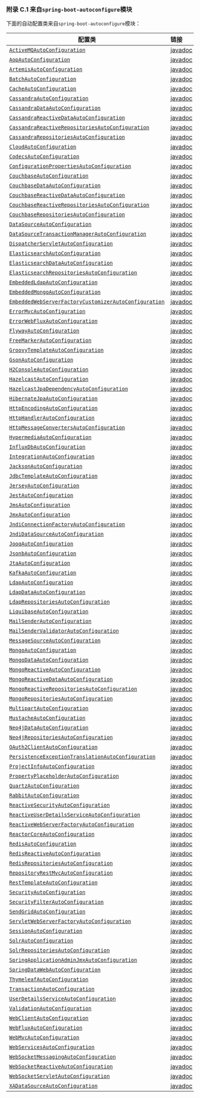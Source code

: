 ### 附录 C.1 来自`spring-boot-autoconfigure`模块

下面的自动配置类来自`spring-boot-autoconfigure`模块：

|配置类|链接|
|------|:------|
|[`ActiveMQAutoConfiguration`](https://github.com/spring-projects/spring-boot/tree/v2.0.0.RELEASE/spring-boot-project/spring-boot-autoconfigure/src/main/java/org/springframework/boot/autoconfigure/jms/activemq/ActiveMQAutoConfiguration.java)|[javadoc](https://docs.spring.io/spring-boot/docs/2.0.0.RELEASE/api/org/springframework/boot/autoconfigure/jms/activemq/ActiveMQAutoConfiguration.html)|
|[`AopAutoConfiguration`](https://github.com/spring-projects/spring-boot/tree/v2.0.0.RELEASE/spring-boot-project/spring-boot-autoconfigure/src/main/java/org/springframework/boot/autoconfigure/aop/AopAutoConfiguration.java)|[javadoc](https://docs.spring.io/spring-boot/docs/2.0.0.RELEASE/api/org/springframework/boot/autoconfigure/aop/AopAutoConfiguration.html)|
|[`ArtemisAutoConfiguration`](https://github.com/spring-projects/spring-boot/tree/v2.0.0.RELEASE/spring-boot-project/spring-boot-autoconfigure/src/main/java/org/springframework/boot/autoconfigure/jms/artemis/ArtemisAutoConfiguration.java)|[javadoc](https://docs.spring.io/spring-boot/docs/2.0.0.RELEASE/api/org/springframework/boot/autoconfigure/jms/artemis/ArtemisAutoConfiguration.html)|
|[`BatchAutoConfiguration`](https://github.com/spring-projects/spring-boot/tree/v2.0.0.RELEASE/spring-boot-project/spring-boot-autoconfigure/src/main/java/org/springframework/boot/autoconfigure/batch/BatchAutoConfiguration.java)|[javadoc](https://docs.spring.io/spring-boot/docs/2.0.0.RELEASE/api/org/springframework/boot/autoconfigure/batch/BatchAutoConfiguration.html)|
|[`CacheAutoConfiguration`](https://github.com/spring-projects/spring-boot/tree/v2.0.0.RELEASE/spring-boot-project/spring-boot-autoconfigure/src/main/java/org/springframework/boot/autoconfigure/cache/CacheAutoConfiguration.java)|[javadoc](https://docs.spring.io/spring-boot/docs/2.0.0.RELEASE/api/org/springframework/boot/autoconfigure/cache/CacheAutoConfiguration.html)|
|[`CassandraAutoConfiguration`](https://github.com/spring-projects/spring-boot/tree/v2.0.0.RELEASE/spring-boot-project/spring-boot-autoconfigure/src/main/java/org/springframework/boot/autoconfigure/cassandra/CassandraAutoConfiguration.java)|[javadoc](https://docs.spring.io/spring-boot/docs/2.0.0.RELEASE/api/org/springframework/boot/autoconfigure/cassandra/CassandraAutoConfiguration.html)|
|[`CassandraDataAutoConfiguration`](https://github.com/spring-projects/spring-boot/tree/v2.0.0.RELEASE/spring-boot-project/spring-boot-autoconfigure/src/main/java/org/springframework/boot/autoconfigure/data/cassandra/CassandraDataAutoConfiguration.java)|[javadoc](https://docs.spring.io/spring-boot/docs/2.0.0.RELEASE/api/org/springframework/boot/autoconfigure/data/cassandra/CassandraDataAutoConfiguration.html)|
|[`CassandraReactiveDataAutoConfiguration`](https://github.com/spring-projects/spring-boot/tree/v2.0.0.RELEASE/spring-boot-project/spring-boot-autoconfigure/src/main/java/org/springframework/boot/autoconfigure/data/cassandra/CassandraReactiveDataAutoConfiguration.java)|[javadoc](https://docs.spring.io/spring-boot/docs/2.0.0.RELEASE/api/org/springframework/boot/autoconfigure/data/cassandra/CassandraReactiveDataAutoConfiguration.html)|
|[`CassandraReactiveRepositoriesAutoConfiguration`](https://github.com/spring-projects/spring-boot/tree/v2.0.0.RELEASE/spring-boot-project/spring-boot-autoconfigure/src/main/java/org/springframework/boot/autoconfigure/data/cassandra/CassandraReactiveRepositoriesAutoConfiguration.java)|[javadoc](https://docs.spring.io/spring-boot/docs/2.0.0.RELEASE/api/org/springframework/boot/autoconfigure/data/cassandra/CassandraReactiveRepositoriesAutoConfiguration.html)|
|[`CassandraRepositoriesAutoConfiguration`](https://github.com/spring-projects/spring-boot/tree/v2.0.0.RELEASE/spring-boot-project/spring-boot-autoconfigure/src/main/java/org/springframework/boot/autoconfigure/data/cassandra/CassandraRepositoriesAutoConfiguration.java)|[javadoc](https://docs.spring.io/spring-boot/docs/2.0.0.RELEASE/api/org/springframework/boot/autoconfigure/data/cassandra/CassandraRepositoriesAutoConfiguration.html)|
|[`CloudAutoConfiguration`](https://github.com/spring-projects/spring-boot/tree/v2.0.0.RELEASE/spring-boot-project/spring-boot-autoconfigure/src/main/java/org/springframework/boot/autoconfigure/cloud/CloudAutoConfiguration.java)|[javadoc](https://docs.spring.io/spring-boot/docs/2.0.0.RELEASE/api/org/springframework/boot/autoconfigure/cloud/CloudAutoConfiguration.html)|
|[`CodecsAutoConfiguration`](https://github.com/spring-projects/spring-boot/tree/v2.0.0.RELEASE/spring-boot-project/spring-boot-autoconfigure/src/main/java/org/springframework/boot/autoconfigure/http/codec/CodecsAutoConfiguration.java)|[javadoc](https://docs.spring.io/spring-boot/docs/2.0.0.RELEASE/api/org/springframework/boot/autoconfigure/http/codec/CodecsAutoConfiguration.html)|
|[`ConfigurationPropertiesAutoConfiguration`](https://github.com/spring-projects/spring-boot/tree/v2.0.0.RELEASE/spring-boot-project/spring-boot-autoconfigure/src/main/java/org/springframework/boot/autoconfigure/context/ConfigurationPropertiesAutoConfiguration.java)|[javadoc](https://docs.spring.io/spring-boot/docs/2.0.0.RELEASE/api/org/springframework/boot/autoconfigure/context/ConfigurationPropertiesAutoConfiguration.html)|
|[`CouchbaseAutoConfiguration`](https://github.com/spring-projects/spring-boot/tree/v2.0.0.RELEASE/spring-boot-project/spring-boot-autoconfigure/src/main/java/org/springframework/boot/autoconfigure/couchbase/CouchbaseAutoConfiguration.java)|[javadoc](https://docs.spring.io/spring-boot/docs/2.0.0.RELEASE/api/org/springframework/boot/autoconfigure/couchbase/CouchbaseAutoConfiguration.html)|
|[`CouchbaseDataAutoConfiguration`](https://github.com/spring-projects/spring-boot/tree/v2.0.0.RELEASE/spring-boot-project/spring-boot-autoconfigure/src/main/java/org/springframework/boot/autoconfigure/data/couchbase/CouchbaseDataAutoConfiguration.java)|[javadoc](https://docs.spring.io/spring-boot/docs/2.0.0.RELEASE/api/org/springframework/boot/autoconfigure/data/couchbase/CouchbaseDataAutoConfiguration.html)|
|[`CouchbaseReactiveDataAutoConfiguration`](https://github.com/spring-projects/spring-boot/tree/v2.0.0.RELEASE/spring-boot-project/spring-boot-autoconfigure/src/main/java/org/springframework/boot/autoconfigure/data/couchbase/CouchbaseReactiveDataAutoConfiguration.java)|[javadoc](https://docs.spring.io/spring-boot/docs/2.0.0.RELEASE/api/org/springframework/boot/autoconfigure/data/couchbase/CouchbaseReactiveDataAutoConfiguration.html)|
|[`CouchbaseReactiveRepositoriesAutoConfiguration`](https://github.com/spring-projects/spring-boot/tree/v2.0.0.RELEASE/spring-boot-project/spring-boot-autoconfigure/src/main/java/org/springframework/boot/autoconfigure/data/couchbase/CouchbaseReactiveRepositoriesAutoConfiguration.java)|[javadoc](https://docs.spring.io/spring-boot/docs/2.0.0.RELEASE/api/org/springframework/boot/autoconfigure/data/couchbase/CouchbaseReactiveRepositoriesAutoConfiguration.html)|
|[`CouchbaseRepositoriesAutoConfiguration`](https://github.com/spring-projects/spring-boot/tree/v2.0.0.RELEASE/spring-boot-project/spring-boot-autoconfigure/src/main/java/org/springframework/boot/autoconfigure/data/couchbase/CouchbaseRepositoriesAutoConfiguration.java)|[javadoc](https://docs.spring.io/spring-boot/docs/2.0.0.RELEASE/api/org/springframework/boot/autoconfigure/data/couchbase/CouchbaseRepositoriesAutoConfiguration.html)|
|[`DataSourceAutoConfiguration`](https://github.com/spring-projects/spring-boot/tree/v2.0.0.RELEASE/spring-boot-project/spring-boot-autoconfigure/src/main/java/org/springframework/boot/autoconfigure/jdbc/DataSourceAutoConfiguration.java)|[javadoc](https://docs.spring.io/spring-boot/docs/2.0.0.RELEASE/api/org/springframework/boot/autoconfigure/jdbc/DataSourceAutoConfiguration.html)|
|[`DataSourceTransactionManagerAutoConfiguration`](https://github.com/spring-projects/spring-boot/tree/v2.0.0.RELEASE/spring-boot-project/spring-boot-autoconfigure/src/main/java/org/springframework/boot/autoconfigure/jdbc/DataSourceTransactionManagerAutoConfiguration.java)|[javadoc](https://docs.spring.io/spring-boot/docs/2.0.0.RELEASE/api/org/springframework/boot/autoconfigure/jdbc/DataSourceTransactionManagerAutoConfiguration.html)|
|[`DispatcherServletAutoConfiguration`](https://github.com/spring-projects/spring-boot/tree/v2.0.0.RELEASE/spring-boot-project/spring-boot-autoconfigure/src/main/java/org/springframework/boot/autoconfigure/web/servlet/DispatcherServletAutoConfiguration.java)|[javadoc](https://docs.spring.io/spring-boot/docs/2.0.0.RELEASE/api/org/springframework/boot/autoconfigure/web/servlet/DispatcherServletAutoConfiguration.html)|
|[`ElasticsearchAutoConfiguration`](https://github.com/spring-projects/spring-boot/tree/v2.0.0.RELEASE/spring-boot-project/spring-boot-autoconfigure/src/main/java/org/springframework/boot/autoconfigure/data/elasticsearch/ElasticsearchAutoConfiguration.java)|[javadoc](https://docs.spring.io/spring-boot/docs/2.0.0.RELEASE/api/org/springframework/boot/autoconfigure/data/elasticsearch/ElasticsearchAutoConfiguration.html)|
|[`ElasticsearchDataAutoConfiguration`](https://github.com/spring-projects/spring-boot/tree/v2.0.0.RELEASE/spring-boot-project/spring-boot-autoconfigure/src/main/java/org/springframework/boot/autoconfigure/data/elasticsearch/ElasticsearchDataAutoConfiguration.java)|[javadoc](https://docs.spring.io/spring-boot/docs/2.0.0.RELEASE/api/org/springframework/boot/autoconfigure/data/elasticsearch/ElasticsearchDataAutoConfiguration.html)|
|[`ElasticsearchRepositoriesAutoConfiguration`](https://github.com/spring-projects/spring-boot/tree/v2.0.0.RELEASE/spring-boot-project/spring-boot-autoconfigure/src/main/java/org/springframework/boot/autoconfigure/data/elasticsearch/ElasticsearchRepositoriesAutoConfiguration.java)|[javadoc](https://docs.spring.io/spring-boot/docs/2.0.0.RELEASE/api/org/springframework/boot/autoconfigure/data/elasticsearch/ElasticsearchRepositoriesAutoConfiguration.html)|
|[`EmbeddedLdapAutoConfiguration`](https://github.com/spring-projects/spring-boot/tree/v2.0.0.RELEASE/spring-boot-project/spring-boot-autoconfigure/src/main/java/org/springframework/boot/autoconfigure/ldap/embedded/EmbeddedLdapAutoConfiguration.java)|[javadoc](https://docs.spring.io/spring-boot/docs/2.0.0.RELEASE/api/org/springframework/boot/autoconfigure/ldap/embedded/EmbeddedLdapAutoConfiguration.html)|
|[`EmbeddedMongoAutoConfiguration`](https://github.com/spring-projects/spring-boot/tree/v2.0.0.RELEASE/spring-boot-project/spring-boot-autoconfigure/src/main/java/org/springframework/boot/autoconfigure/mongo/embedded/EmbeddedMongoAutoConfiguration.java)|[javadoc](https://docs.spring.io/spring-boot/docs/2.0.0.RELEASE/api/org/springframework/boot/autoconfigure/mongo/embedded/EmbeddedMongoAutoConfiguration.html)|
|[`EmbeddedWebServerFactoryCustomizerAutoConfiguration`](https://github.com/spring-projects/spring-boot/tree/v2.0.0.RELEASE/spring-boot-project/spring-boot-autoconfigure/src/main/java/org/springframework/boot/autoconfigure/web/embedded/EmbeddedWebServerFactoryCustomizerAutoConfiguration.java)|[javadoc](https://docs.spring.io/spring-boot/docs/2.0.0.RELEASE/api/org/springframework/boot/autoconfigure/web/embedded/EmbeddedWebServerFactoryCustomizerAutoConfiguration.html)|
|[`ErrorMvcAutoConfiguration`](https://github.com/spring-projects/spring-boot/tree/v2.0.0.RELEASE/spring-boot-project/spring-boot-autoconfigure/src/main/java/org/springframework/boot/autoconfigure/web/servlet/error/ErrorMvcAutoConfiguration.java)|[javadoc](https://docs.spring.io/spring-boot/docs/2.0.0.RELEASE/api/org/springframework/boot/autoconfigure/web/servlet/error/ErrorMvcAutoConfiguration.html)|
|[`ErrorWebFluxAutoConfiguration`](https://github.com/spring-projects/spring-boot/tree/v2.0.0.RELEASE/spring-boot-project/spring-boot-autoconfigure/src/main/java/org/springframework/boot/autoconfigure/web/reactive/error/ErrorWebFluxAutoConfiguration.java)|[javadoc](https://docs.spring.io/spring-boot/docs/2.0.0.RELEASE/api/org/springframework/boot/autoconfigure/web/reactive/error/ErrorWebFluxAutoConfiguration.html)|
|[`FlywayAutoConfiguration`](https://github.com/spring-projects/spring-boot/tree/v2.0.0.RELEASE/spring-boot-project/spring-boot-autoconfigure/src/main/java/org/springframework/boot/autoconfigure/flyway/FlywayAutoConfiguration.java)|[javadoc](https://docs.spring.io/spring-boot/docs/2.0.0.RELEASE/api/org/springframework/boot/autoconfigure/flyway/FlywayAutoConfiguration.html)|
|[`FreeMarkerAutoConfiguration`](https://github.com/spring-projects/spring-boot/tree/v2.0.0.RELEASE/spring-boot-project/spring-boot-autoconfigure/src/main/java/org/springframework/boot/autoconfigure/freemarker/FreeMarkerAutoConfiguration.java)|[javadoc](https://docs.spring.io/spring-boot/docs/2.0.0.RELEASE/api/org/springframework/boot/autoconfigure/freemarker/FreeMarkerAutoConfiguration.html)|
|[`GroovyTemplateAutoConfiguration`](https://github.com/spring-projects/spring-boot/tree/v2.0.0.RELEASE/spring-boot-project/spring-boot-autoconfigure/src/main/java/org/springframework/boot/autoconfigure/groovy/template/GroovyTemplateAutoConfiguration.java)|[javadoc](https://docs.spring.io/spring-boot/docs/2.0.0.RELEASE/api/org/springframework/boot/autoconfigure/groovy/template/GroovyTemplateAutoConfiguration.html)|
|[`GsonAutoConfiguration`](https://github.com/spring-projects/spring-boot/tree/v2.0.0.RELEASE/spring-boot-project/spring-boot-autoconfigure/src/main/java/org/springframework/boot/autoconfigure/gson/GsonAutoConfiguration.java)|[javadoc](https://docs.spring.io/spring-boot/docs/2.0.0.RELEASE/api/org/springframework/boot/autoconfigure/gson/GsonAutoConfiguration.html)|
|[`H2ConsoleAutoConfiguration`](https://github.com/spring-projects/spring-boot/tree/v2.0.0.RELEASE/spring-boot-project/spring-boot-autoconfigure/src/main/java/org/springframework/boot/autoconfigure/h2/H2ConsoleAutoConfiguration.java)|[javadoc](https://docs.spring.io/spring-boot/docs/2.0.0.RELEASE/api/org/springframework/boot/autoconfigure/h2/H2ConsoleAutoConfiguration.html)|
|[`HazelcastAutoConfiguration`](https://github.com/spring-projects/spring-boot/tree/v2.0.0.RELEASE/spring-boot-project/spring-boot-autoconfigure/src/main/java/org/springframework/boot/autoconfigure/hazelcast/HazelcastAutoConfiguration.java)|[javadoc](https://docs.spring.io/spring-boot/docs/2.0.0.RELEASE/api/org/springframework/boot/autoconfigure/hazelcast/HazelcastAutoConfiguration.html)|
|[`HazelcastJpaDependencyAutoConfiguration`](https://github.com/spring-projects/spring-boot/tree/v2.0.0.RELEASE/spring-boot-project/spring-boot-autoconfigure/src/main/java/org/springframework/boot/autoconfigure/hazelcast/HazelcastJpaDependencyAutoConfiguration.java)|[javadoc](https://docs.spring.io/spring-boot/docs/2.0.0.RELEASE/api/org/springframework/boot/autoconfigure/hazelcast/HazelcastJpaDependencyAutoConfiguration.html)|
|[`HibernateJpaAutoConfiguration`](https://github.com/spring-projects/spring-boot/tree/v2.0.0.RELEASE/spring-boot-project/spring-boot-autoconfigure/src/main/java/org/springframework/boot/autoconfigure/orm/jpa/HibernateJpaAutoConfiguration.java)|[javadoc](https://docs.spring.io/spring-boot/docs/2.0.0.RELEASE/api/org/springframework/boot/autoconfigure/orm/jpa/HibernateJpaAutoConfiguration.html)|
|[`HttpEncodingAutoConfiguration`](https://github.com/spring-projects/spring-boot/tree/v2.0.0.RELEASE/spring-boot-project/spring-boot-autoconfigure/src/main/java/org/springframework/boot/autoconfigure/web/servlet/HttpEncodingAutoConfiguration.java)|[javadoc](https://docs.spring.io/spring-boot/docs/2.0.0.RELEASE/api/org/springframework/boot/autoconfigure/web/servlet/HttpEncodingAutoConfiguration.html)|
|[`HttpHandlerAutoConfiguration`](https://github.com/spring-projects/spring-boot/tree/v2.0.0.RELEASE/spring-boot-project/spring-boot-autoconfigure/src/main/java/org/springframework/boot/autoconfigure/web/reactive/HttpHandlerAutoConfiguration.java)|[javadoc](https://docs.spring.io/spring-boot/docs/2.0.0.RELEASE/api/org/springframework/boot/autoconfigure/web/reactive/HttpHandlerAutoConfiguration.html)|
|[`HttpMessageConvertersAutoConfiguration`](https://github.com/spring-projects/spring-boot/tree/v2.0.0.RELEASE/spring-boot-project/spring-boot-autoconfigure/src/main/java/org/springframework/boot/autoconfigure/http/HttpMessageConvertersAutoConfiguration.java)|[javadoc](https://docs.spring.io/spring-boot/docs/2.0.0.RELEASE/api/org/springframework/boot/autoconfigure/http/HttpMessageConvertersAutoConfiguration.html)|
|[`HypermediaAutoConfiguration`](https://github.com/spring-projects/spring-boot/tree/v2.0.0.RELEASE/spring-boot-project/spring-boot-autoconfigure/src/main/java/org/springframework/boot/autoconfigure/hateoas/HypermediaAutoConfiguration.java)|[javadoc](https://docs.spring.io/spring-boot/docs/2.0.0.RELEASE/api/org/springframework/boot/autoconfigure/hateoas/HypermediaAutoConfiguration.html)|
|[`InfluxDbAutoConfiguration`](https://github.com/spring-projects/spring-boot/tree/v2.0.0.RELEASE/spring-boot-project/spring-boot-autoconfigure/src/main/java/org/springframework/boot/autoconfigure/influx/InfluxDbAutoConfiguration.java)|[javadoc](https://docs.spring.io/spring-boot/docs/2.0.0.RELEASE/api/org/springframework/boot/autoconfigure/influx/InfluxDbAutoConfiguration.html)|
|[`IntegrationAutoConfiguration`](https://github.com/spring-projects/spring-boot/tree/v2.0.0.RELEASE/spring-boot-project/spring-boot-autoconfigure/src/main/java/org/springframework/boot/autoconfigure/integration/IntegrationAutoConfiguration.java)|[javadoc](https://docs.spring.io/spring-boot/docs/2.0.0.RELEASE/api/org/springframework/boot/autoconfigure/integration/IntegrationAutoConfiguration.html)|
|[`JacksonAutoConfiguration`](https://github.com/spring-projects/spring-boot/tree/v2.0.0.RELEASE/spring-boot-project/spring-boot-autoconfigure/src/main/java/org/springframework/boot/autoconfigure/jackson/JacksonAutoConfiguration.java)|[javadoc](https://docs.spring.io/spring-boot/docs/2.0.0.RELEASE/api/org/springframework/boot/autoconfigure/jackson/JacksonAutoConfiguration.html)|
|[`JdbcTemplateAutoConfiguration`](https://github.com/spring-projects/spring-boot/tree/v2.0.0.RELEASE/spring-boot-project/spring-boot-autoconfigure/src/main/java/org/springframework/boot/autoconfigure/jdbc/JdbcTemplateAutoConfiguration.java)|[javadoc](https://docs.spring.io/spring-boot/docs/2.0.0.RELEASE/api/org/springframework/boot/autoconfigure/jdbc/JdbcTemplateAutoConfiguration.html)|
|[`JerseyAutoConfiguration`](https://github.com/spring-projects/spring-boot/tree/v2.0.0.RELEASE/spring-boot-project/spring-boot-autoconfigure/src/main/java/org/springframework/boot/autoconfigure/jersey/JerseyAutoConfiguration.java)|[javadoc](https://docs.spring.io/spring-boot/docs/2.0.0.RELEASE/api/org/springframework/boot/autoconfigure/jersey/JerseyAutoConfiguration.html)|
|[`JestAutoConfiguration`](https://github.com/spring-projects/spring-boot/tree/v2.0.0.RELEASE/spring-boot-project/spring-boot-autoconfigure/src/main/java/org/springframework/boot/autoconfigure/elasticsearch/jest/JestAutoConfiguration.java)|[javadoc](https://docs.spring.io/spring-boot/docs/2.0.0.RELEASE/api/org/springframework/boot/autoconfigure/elasticsearch/jest/JestAutoConfiguration.html)|
|[`JmsAutoConfiguration`](https://github.com/spring-projects/spring-boot/tree/v2.0.0.RELEASE/spring-boot-project/spring-boot-autoconfigure/src/main/java/org/springframework/boot/autoconfigure/jms/JmsAutoConfiguration.java)|[javadoc](https://docs.spring.io/spring-boot/docs/2.0.0.RELEASE/api/org/springframework/boot/autoconfigure/jms/JmsAutoConfiguration.html)|
|[`JmxAutoConfiguration`](https://github.com/spring-projects/spring-boot/tree/v2.0.0.RELEASE/spring-boot-project/spring-boot-autoconfigure/src/main/java/org/springframework/boot/autoconfigure/jmx/JmxAutoConfiguration.java)|[javadoc](https://docs.spring.io/spring-boot/docs/2.0.0.RELEASE/api/org/springframework/boot/autoconfigure/jmx/JmxAutoConfiguration.html)|
|[`JndiConnectionFactoryAutoConfiguration`](https://github.com/spring-projects/spring-boot/tree/v2.0.0.RELEASE/spring-boot-project/spring-boot-autoconfigure/src/main/java/org/springframework/boot/autoconfigure/jms/JndiConnectionFactoryAutoConfiguration.java)|[javadoc](https://docs.spring.io/spring-boot/docs/2.0.0.RELEASE/api/org/springframework/boot/autoconfigure/jms/JndiConnectionFactoryAutoConfiguration.html)|
|[`JndiDataSourceAutoConfiguration`](https://github.com/spring-projects/spring-boot/tree/v2.0.0.RELEASE/spring-boot-project/spring-boot-autoconfigure/src/main/java/org/springframework/boot/autoconfigure/jdbc/JndiDataSourceAutoConfiguration.java)|[javadoc](https://docs.spring.io/spring-boot/docs/2.0.0.RELEASE/api/org/springframework/boot/autoconfigure/jdbc/JndiDataSourceAutoConfiguration.html)|
|[`JooqAutoConfiguration`](https://github.com/spring-projects/spring-boot/tree/v2.0.0.RELEASE/spring-boot-project/spring-boot-autoconfigure/src/main/java/org/springframework/boot/autoconfigure/jooq/JooqAutoConfiguration.java)|[javadoc](https://docs.spring.io/spring-boot/docs/2.0.0.RELEASE/api/org/springframework/boot/autoconfigure/jooq/JooqAutoConfiguration.html)|[`JpaRepositoriesAutoConfiguration`](https://github.com/spring-projects/spring-boot/tree/v2.0.0.RELEASE/spring-boot-project/spring-boot-autoconfigure/src/main/java/org/springframework/boot/autoconfigure/data/jpa/JpaRepositoriesAutoConfiguration.java)|[javadoc](https://docs.spring.io/spring-boot/docs/2.0.0.RELEASE/api/org/springframework/boot/autoconfigure/data/jpa/JpaRepositoriesAutoConfiguration.html)|
|[`JsonbAutoConfiguration`](https://github.com/spring-projects/spring-boot/tree/v2.0.0.RELEASE/spring-boot-project/spring-boot-autoconfigure/src/main/java/org/springframework/boot/autoconfigure/jsonb/JsonbAutoConfiguration.java)|[javadoc](https://docs.spring.io/spring-boot/docs/2.0.0.RELEASE/api/org/springframework/boot/autoconfigure/jsonb/JsonbAutoConfiguration.html)|
|[`JtaAutoConfiguration`](https://github.com/spring-projects/spring-boot/tree/v2.0.0.RELEASE/spring-boot-project/spring-boot-autoconfigure/src/main/java/org/springframework/boot/autoconfigure/transaction/jta/JtaAutoConfiguration.java)|[javadoc](https://docs.spring.io/spring-boot/docs/2.0.0.RELEASE/api/org/springframework/boot/autoconfigure/transaction/jta/JtaAutoConfiguration.html)|
|[`KafkaAutoConfiguration`](https://github.com/spring-projects/spring-boot/tree/v2.0.0.RELEASE/spring-boot-project/spring-boot-autoconfigure/src/main/java/org/springframework/boot/autoconfigure/kafka/KafkaAutoConfiguration.java)|[javadoc](https://docs.spring.io/spring-boot/docs/2.0.0.RELEASE/api/org/springframework/boot/autoconfigure/kafka/KafkaAutoConfiguration.html)|
|[`LdapAutoConfiguration`](https://github.com/spring-projects/spring-boot/tree/v2.0.0.RELEASE/spring-boot-project/spring-boot-autoconfigure/src/main/java/org/springframework/boot/autoconfigure/ldap/LdapAutoConfiguration.java)|[javadoc](https://docs.spring.io/spring-boot/docs/2.0.0.RELEASE/api/org/springframework/boot/autoconfigure/ldap/LdapAutoConfiguration.html)|
|[`LdapDataAutoConfiguration`](https://github.com/spring-projects/spring-boot/tree/v2.0.0.RELEASE/spring-boot-project/spring-boot-autoconfigure/src/main/java/org/springframework/boot/autoconfigure/data/ldap/LdapDataAutoConfiguration.java)|[javadoc](https://docs.spring.io/spring-boot/docs/2.0.0.RELEASE/api/org/springframework/boot/autoconfigure/data/ldap/LdapDataAutoConfiguration.html)|
|[`LdapRepositoriesAutoConfiguration`](https://github.com/spring-projects/spring-boot/tree/v2.0.0.RELEASE/spring-boot-project/spring-boot-autoconfigure/src/main/java/org/springframework/boot/autoconfigure/data/ldap/LdapRepositoriesAutoConfiguration.java)|[javadoc](https://docs.spring.io/spring-boot/docs/2.0.0.RELEASE/api/org/springframework/boot/autoconfigure/data/ldap/LdapRepositoriesAutoConfiguration.html)|
|[`LiquibaseAutoConfiguration`](https://github.com/spring-projects/spring-boot/tree/v2.0.0.RELEASE/spring-boot-project/spring-boot-autoconfigure/src/main/java/org/springframework/boot/autoconfigure/liquibase/LiquibaseAutoConfiguration.java)|[javadoc](https://docs.spring.io/spring-boot/docs/2.0.0.RELEASE/api/org/springframework/boot/autoconfigure/liquibase/LiquibaseAutoConfiguration.html)|
|[`MailSenderAutoConfiguration`](https://github.com/spring-projects/spring-boot/tree/v2.0.0.RELEASE/spring-boot-project/spring-boot-autoconfigure/src/main/java/org/springframework/boot/autoconfigure/mail/MailSenderAutoConfiguration.java)|[javadoc](https://docs.spring.io/spring-boot/docs/2.0.0.RELEASE/api/org/springframework/boot/autoconfigure/mail/MailSenderAutoConfiguration.html)|
|[`MailSenderValidatorAutoConfiguration`](https://github.com/spring-projects/spring-boot/tree/v2.0.0.RELEASE/spring-boot-project/spring-boot-autoconfigure/src/main/java/org/springframework/boot/autoconfigure/mail/MailSenderValidatorAutoConfiguration.java)|[javadoc](https://docs.spring.io/spring-boot/docs/2.0.0.RELEASE/api/org/springframework/boot/autoconfigure/mail/MailSenderValidatorAutoConfiguration.html)|
|[`MessageSourceAutoConfiguration`](https://github.com/spring-projects/spring-boot/tree/v2.0.0.RELEASE/spring-boot-project/spring-boot-autoconfigure/src/main/java/org/springframework/boot/autoconfigure/context/MessageSourceAutoConfiguration.java)|[javadoc](https://docs.spring.io/spring-boot/docs/2.0.0.RELEASE/api/org/springframework/boot/autoconfigure/context/MessageSourceAutoConfiguration.html)|
|[`MongoAutoConfiguration`](https://github.com/spring-projects/spring-boot/tree/v2.0.0.RELEASE/spring-boot-project/spring-boot-autoconfigure/src/main/java/org/springframework/boot/autoconfigure/mongo/MongoAutoConfiguration.java)|[javadoc](https://docs.spring.io/spring-boot/docs/2.0.0.RELEASE/api/org/springframework/boot/autoconfigure/mongo/MongoAutoConfiguration.html)|
|[`MongoDataAutoConfiguration`](https://github.com/spring-projects/spring-boot/tree/v2.0.0.RELEASE/spring-boot-project/spring-boot-autoconfigure/src/main/java/org/springframework/boot/autoconfigure/data/mongo/MongoDataAutoConfiguration.java)|[javadoc](https://docs.spring.io/spring-boot/docs/2.0.0.RELEASE/api/org/springframework/boot/autoconfigure/data/mongo/MongoDataAutoConfiguration.html)|
|[`MongoReactiveAutoConfiguration`](https://github.com/spring-projects/spring-boot/tree/v2.0.0.RELEASE/spring-boot-project/spring-boot-autoconfigure/src/main/java/org/springframework/boot/autoconfigure/mongo/MongoReactiveAutoConfiguration.java)|[javadoc](https://docs.spring.io/spring-boot/docs/2.0.0.RELEASE/api/org/springframework/boot/autoconfigure/mongo/MongoReactiveAutoConfiguration.html)|
|[`MongoReactiveDataAutoConfiguration`](https://github.com/spring-projects/spring-boot/tree/v2.0.0.RELEASE/spring-boot-project/spring-boot-autoconfigure/src/main/java/org/springframework/boot/autoconfigure/data/mongo/MongoReactiveDataAutoConfiguration.java)|[javadoc](https://docs.spring.io/spring-boot/docs/2.0.0.RELEASE/api/org/springframework/boot/autoconfigure/data/mongo/MongoReactiveDataAutoConfiguration.html)|
|[`MongoReactiveRepositoriesAutoConfiguration`](https://github.com/spring-projects/spring-boot/tree/v2.0.0.RELEASE/spring-boot-project/spring-boot-autoconfigure/src/main/java/org/springframework/boot/autoconfigure/data/mongo/MongoReactiveRepositoriesAutoConfiguration.java)|[javadoc](https://docs.spring.io/spring-boot/docs/2.0.0.RELEASE/api/org/springframework/boot/autoconfigure/data/mongo/MongoReactiveRepositoriesAutoConfiguration.html)|
|[`MongoRepositoriesAutoConfiguration`](https://github.com/spring-projects/spring-boot/tree/v2.0.0.RELEASE/spring-boot-project/spring-boot-autoconfigure/src/main/java/org/springframework/boot/autoconfigure/data/mongo/MongoRepositoriesAutoConfiguration.java)|[javadoc](https://docs.spring.io/spring-boot/docs/2.0.0.RELEASE/api/org/springframework/boot/autoconfigure/data/mongo/MongoRepositoriesAutoConfiguration.html)|
|[`MultipartAutoConfiguration`](https://github.com/spring-projects/spring-boot/tree/v2.0.0.RELEASE/spring-boot-project/spring-boot-autoconfigure/src/main/java/org/springframework/boot/autoconfigure/web/servlet/MultipartAutoConfiguration.java)|[javadoc](https://docs.spring.io/spring-boot/docs/2.0.0.RELEASE/api/org/springframework/boot/autoconfigure/web/servlet/MultipartAutoConfiguration.html)|
|[`MustacheAutoConfiguration`](https://github.com/spring-projects/spring-boot/tree/v2.0.0.RELEASE/spring-boot-project/spring-boot-autoconfigure/src/main/java/org/springframework/boot/autoconfigure/mustache/MustacheAutoConfiguration.java)|[javadoc](https://docs.spring.io/spring-boot/docs/2.0.0.RELEASE/api/org/springframework/boot/autoconfigure/mustache/MustacheAutoConfiguration.html)|
|[`Neo4jDataAutoConfiguration`](https://github.com/spring-projects/spring-boot/tree/v2.0.0.RELEASE/spring-boot-project/spring-boot-autoconfigure/src/main/java/org/springframework/boot/autoconfigure/data/neo4j/Neo4jDataAutoConfiguration.java)|[javadoc](https://docs.spring.io/spring-boot/docs/2.0.0.RELEASE/api/org/springframework/boot/autoconfigure/data/neo4j/Neo4jDataAutoConfiguration.html)|
|[`Neo4jRepositoriesAutoConfiguration`](https://github.com/spring-projects/spring-boot/tree/v2.0.0.RELEASE/spring-boot-project/spring-boot-autoconfigure/src/main/java/org/springframework/boot/autoconfigure/data/neo4j/Neo4jRepositoriesAutoConfiguration.java)|[javadoc](https://docs.spring.io/spring-boot/docs/2.0.0.RELEASE/api/org/springframework/boot/autoconfigure/data/neo4j/Neo4jRepositoriesAutoConfiguration.html)|
|[`OAuth2ClientAutoConfiguration`](https://github.com/spring-projects/spring-boot/tree/v2.0.0.RELEASE/spring-boot-project/spring-boot-autoconfigure/src/main/java/org/springframework/boot/autoconfigure/security/oauth2/client/OAuth2ClientAutoConfiguration.java)|[javadoc](https://docs.spring.io/spring-boot/docs/2.0.0.RELEASE/api/org/springframework/boot/autoconfigure/security/oauth2/client/OAuth2ClientAutoConfiguration.html)|
|[`PersistenceExceptionTranslationAutoConfiguration`](https://github.com/spring-projects/spring-boot/tree/v2.0.0.RELEASE/spring-boot-project/spring-boot-autoconfigure/src/main/java/org/springframework/boot/autoconfigure/dao/PersistenceExceptionTranslationAutoConfiguration.java)|[javadoc](https://docs.spring.io/spring-boot/docs/2.0.0.RELEASE/api/org/springframework/boot/autoconfigure/dao/PersistenceExceptionTranslationAutoConfiguration.html)|
|[`ProjectInfoAutoConfiguration`](https://github.com/spring-projects/spring-boot/tree/v2.0.0.RELEASE/spring-boot-project/spring-boot-autoconfigure/src/main/java/org/springframework/boot/autoconfigure/info/ProjectInfoAutoConfiguration.java)|[javadoc](https://docs.spring.io/spring-boot/docs/2.0.0.RELEASE/api/org/springframework/boot/autoconfigure/info/ProjectInfoAutoConfiguration.html)|
|[`PropertyPlaceholderAutoConfiguration`](https://github.com/spring-projects/spring-boot/tree/v2.0.0.RELEASE/spring-boot-project/spring-boot-autoconfigure/src/main/java/org/springframework/boot/autoconfigure/context/PropertyPlaceholderAutoConfiguration.java)|[javadoc](https://docs.spring.io/spring-boot/docs/2.0.0.RELEASE/api/org/springframework/boot/autoconfigure/context/PropertyPlaceholderAutoConfiguration.html)|
|[`QuartzAutoConfiguration`](https://github.com/spring-projects/spring-boot/tree/v2.0.0.RELEASE/spring-boot-project/spring-boot-autoconfigure/src/main/java/org/springframework/boot/autoconfigure/quartz/QuartzAutoConfiguration.java)|[javadoc](https://docs.spring.io/spring-boot/docs/2.0.0.RELEASE/api/org/springframework/boot/autoconfigure/quartz/QuartzAutoConfiguration.html)|
|[`RabbitAutoConfiguration`](https://github.com/spring-projects/spring-boot/tree/v2.0.0.RELEASE/spring-boot-project/spring-boot-autoconfigure/src/main/java/org/springframework/boot/autoconfigure/amqp/RabbitAutoConfiguration.java)|[javadoc](https://docs.spring.io/spring-boot/docs/2.0.0.RELEASE/api/org/springframework/boot/autoconfigure/amqp/RabbitAutoConfiguration.html)|
|[`ReactiveSecurityAutoConfiguration`](https://github.com/spring-projects/spring-boot/tree/v2.0.0.RELEASE/spring-boot-project/spring-boot-autoconfigure/src/main/java/org/springframework/boot/autoconfigure/security/reactive/ReactiveSecurityAutoConfiguration.java)|[javadoc](https://docs.spring.io/spring-boot/docs/2.0.0.RELEASE/api/org/springframework/boot/autoconfigure/security/reactive/ReactiveSecurityAutoConfiguration.html)|
|[`ReactiveUserDetailsServiceAutoConfiguration`](https://github.com/spring-projects/spring-boot/tree/v2.0.0.RELEASE/spring-boot-project/spring-boot-autoconfigure/src/main/java/org/springframework/boot/autoconfigure/security/reactive/ReactiveUserDetailsServiceAutoConfiguration.java)|[javadoc](https://docs.spring.io/spring-boot/docs/2.0.0.RELEASE/api/org/springframework/boot/autoconfigure/security/reactive/ReactiveUserDetailsServiceAutoConfiguration.html)|
|[`ReactiveWebServerFactoryAutoConfiguration`](https://github.com/spring-projects/spring-boot/tree/v2.0.0.RELEASE/spring-boot-project/spring-boot-autoconfigure/src/main/java/org/springframework/boot/autoconfigure/web/reactive/ReactiveWebServerFactoryAutoConfiguration.java)|[javadoc](https://docs.spring.io/spring-boot/docs/2.0.0.RELEASE/api/org/springframework/boot/autoconfigure/web/reactive/ReactiveWebServerFactoryAutoConfiguration.html)|
|[`ReactorCoreAutoConfiguration`](https://github.com/spring-projects/spring-boot/tree/v2.0.0.RELEASE/spring-boot-project/spring-boot-autoconfigure/src/main/java/org/springframework/boot/autoconfigure/reactor/core/ReactorCoreAutoConfiguration.java)|[javadoc](https://docs.spring.io/spring-boot/docs/2.0.0.RELEASE/api/org/springframework/boot/autoconfigure/reactor/core/ReactorCoreAutoConfiguration.html)|
|[`RedisAutoConfiguration`](https://github.com/spring-projects/spring-boot/tree/v2.0.0.RELEASE/spring-boot-project/spring-boot-autoconfigure/src/main/java/org/springframework/boot/autoconfigure/data/redis/RedisAutoConfiguration.java)|[javadoc](https://docs.spring.io/spring-boot/docs/2.0.0.RELEASE/api/org/springframework/boot/autoconfigure/data/redis/RedisAutoConfiguration.html)|
|[`RedisReactiveAutoConfiguration`](https://github.com/spring-projects/spring-boot/tree/v2.0.0.RELEASE/spring-boot-project/spring-boot-autoconfigure/src/main/java/org/springframework/boot/autoconfigure/data/redis/RedisReactiveAutoConfiguration.java)|[javadoc](https://docs.spring.io/spring-boot/docs/2.0.0.RELEASE/api/org/springframework/boot/autoconfigure/data/redis/RedisReactiveAutoConfiguration.html)|
|[`RedisRepositoriesAutoConfiguration`](https://github.com/spring-projects/spring-boot/tree/v2.0.0.RELEASE/spring-boot-project/spring-boot-autoconfigure/src/main/java/org/springframework/boot/autoconfigure/data/redis/RedisRepositoriesAutoConfiguration.java)|[javadoc](https://docs.spring.io/spring-boot/docs/2.0.0.RELEASE/api/org/springframework/boot/autoconfigure/data/redis/RedisRepositoriesAutoConfiguration.html)|
|[`RepositoryRestMvcAutoConfiguration`](https://github.com/spring-projects/spring-boot/tree/v2.0.0.RELEASE/spring-boot-project/spring-boot-autoconfigure/src/main/java/org/springframework/boot/autoconfigure/data/rest/RepositoryRestMvcAutoConfiguration.java)|[javadoc](https://docs.spring.io/spring-boot/docs/2.0.0.RELEASE/api/org/springframework/boot/autoconfigure/data/rest/RepositoryRestMvcAutoConfiguration.html)|
|[`RestTemplateAutoConfiguration`](https://github.com/spring-projects/spring-boot/tree/v2.0.0.RELEASE/spring-boot-project/spring-boot-autoconfigure/src/main/java/org/springframework/boot/autoconfigure/web/client/RestTemplateAutoConfiguration.java)|[javadoc](https://docs.spring.io/spring-boot/docs/2.0.0.RELEASE/api/org/springframework/boot/autoconfigure/web/client/RestTemplateAutoConfiguration.html)|
|[`SecurityAutoConfiguration`](https://github.com/spring-projects/spring-boot/tree/v2.0.0.RELEASE/spring-boot-project/spring-boot-autoconfigure/src/main/java/org/springframework/boot/autoconfigure/security/servlet/SecurityAutoConfiguration.java)|[javadoc](https://docs.spring.io/spring-boot/docs/2.0.0.RELEASE/api/org/springframework/boot/autoconfigure/security/servlet/SecurityAutoConfiguration.html)|
|[`SecurityFilterAutoConfiguration`](https://github.com/spring-projects/spring-boot/tree/v2.0.0.RELEASE/spring-boot-project/spring-boot-autoconfigure/src/main/java/org/springframework/boot/autoconfigure/security/servlet/SecurityFilterAutoConfiguration.java)|[javadoc](https://docs.spring.io/spring-boot/docs/2.0.0.RELEASE/api/org/springframework/boot/autoconfigure/security/servlet/SecurityFilterAutoConfiguration.html)|
|[`SendGridAutoConfiguration`](https://github.com/spring-projects/spring-boot/tree/v2.0.0.RELEASE/spring-boot-project/spring-boot-autoconfigure/src/main/java/org/springframework/boot/autoconfigure/sendgrid/SendGridAutoConfiguration.java)|[javadoc](https://docs.spring.io/spring-boot/docs/2.0.0.RELEASE/api/org/springframework/boot/autoconfigure/sendgrid/SendGridAutoConfiguration.html)|
|[`ServletWebServerFactoryAutoConfiguration`](https://github.com/spring-projects/spring-boot/tree/v2.0.0.RELEASE/spring-boot-project/spring-boot-autoconfigure/src/main/java/org/springframework/boot/autoconfigure/web/servlet/ServletWebServerFactoryAutoConfiguration.java)|[javadoc](https://docs.spring.io/spring-boot/docs/2.0.0.RELEASE/api/org/springframework/boot/autoconfigure/web/servlet/ServletWebServerFactoryAutoConfiguration.html)|
|[`SessionAutoConfiguration`](https://github.com/spring-projects/spring-boot/tree/v2.0.0.RELEASE/spring-boot-project/spring-boot-autoconfigure/src/main/java/org/springframework/boot/autoconfigure/session/SessionAutoConfiguration.java)|[javadoc](https://docs.spring.io/spring-boot/docs/2.0.0.RELEASE/api/org/springframework/boot/autoconfigure/session/SessionAutoConfiguration.html)|
|[`SolrAutoConfiguration`](https://github.com/spring-projects/spring-boot/tree/v2.0.0.RELEASE/spring-boot-project/spring-boot-autoconfigure/src/main/java/org/springframework/boot/autoconfigure/solr/SolrAutoConfiguration.java)|[javadoc](https://docs.spring.io/spring-boot/docs/2.0.0.RELEASE/api/org/springframework/boot/autoconfigure/solr/SolrAutoConfiguration.html)|
|[`SolrRepositoriesAutoConfiguration`](https://github.com/spring-projects/spring-boot/tree/v2.0.0.RELEASE/spring-boot-project/spring-boot-autoconfigure/src/main/java/org/springframework/boot/autoconfigure/data/solr/SolrRepositoriesAutoConfiguration.java)|[javadoc](https://docs.spring.io/spring-boot/docs/2.0.0.RELEASE/api/org/springframework/boot/autoconfigure/data/solr/SolrRepositoriesAutoConfiguration.html)|
|[`SpringApplicationAdminJmxAutoConfiguration`](https://github.com/spring-projects/spring-boot/tree/v2.0.0.RELEASE/spring-boot-project/spring-boot-autoconfigure/src/main/java/org/springframework/boot/autoconfigure/admin/SpringApplicationAdminJmxAutoConfiguration.java)|[javadoc](https://docs.spring.io/spring-boot/docs/2.0.0.RELEASE/api/org/springframework/boot/autoconfigure/admin/SpringApplicationAdminJmxAutoConfiguration.html)|
|[`SpringDataWebAutoConfiguration`](https://github.com/spring-projects/spring-boot/tree/v2.0.0.RELEASE/spring-boot-project/spring-boot-autoconfigure/src/main/java/org/springframework/boot/autoconfigure/data/web/SpringDataWebAutoConfiguration.java)|[javadoc](https://docs.spring.io/spring-boot/docs/2.0.0.RELEASE/api/org/springframework/boot/autoconfigure/data/web/SpringDataWebAutoConfiguration.html)|
|[`ThymeleafAutoConfiguration`](https://github.com/spring-projects/spring-boot/tree/v2.0.0.RELEASE/spring-boot-project/spring-boot-autoconfigure/src/main/java/org/springframework/boot/autoconfigure/thymeleaf/ThymeleafAutoConfiguration.java)|[javadoc](https://docs.spring.io/spring-boot/docs/2.0.0.RELEASE/api/org/springframework/boot/autoconfigure/thymeleaf/ThymeleafAutoConfiguration.html)|
|[`TransactionAutoConfiguration`](https://github.com/spring-projects/spring-boot/tree/v2.0.0.RELEASE/spring-boot-project/spring-boot-autoconfigure/src/main/java/org/springframework/boot/autoconfigure/transaction/TransactionAutoConfiguration.java)|[javadoc](https://docs.spring.io/spring-boot/docs/2.0.0.RELEASE/api/org/springframework/boot/autoconfigure/transaction/TransactionAutoConfiguration.html)|
|[`UserDetailsServiceAutoConfiguration`](https://github.com/spring-projects/spring-boot/tree/v2.0.0.RELEASE/spring-boot-project/spring-boot-autoconfigure/src/main/java/org/springframework/boot/autoconfigure/security/servlet/UserDetailsServiceAutoConfiguration.java)|[javadoc](https://docs.spring.io/spring-boot/docs/2.0.0.RELEASE/api/org/springframework/boot/autoconfigure/security/servlet/UserDetailsServiceAutoConfiguration.html)|
|[`ValidationAutoConfiguration`](https://github.com/spring-projects/spring-boot/tree/v2.0.0.RELEASE/spring-boot-project/spring-boot-autoconfigure/src/main/java/org/springframework/boot/autoconfigure/validation/ValidationAutoConfiguration.java)|[javadoc](https://docs.spring.io/spring-boot/docs/2.0.0.RELEASE/api/org/springframework/boot/autoconfigure/validation/ValidationAutoConfiguration.html)|
|[`WebClientAutoConfiguration`](https://github.com/spring-projects/spring-boot/tree/v2.0.0.RELEASE/spring-boot-project/spring-boot-autoconfigure/src/main/java/org/springframework/boot/autoconfigure/web/reactive/function/client/WebClientAutoConfiguration.java)|[javadoc](https://docs.spring.io/spring-boot/docs/2.0.0.RELEASE/api/org/springframework/boot/autoconfigure/web/reactive/function/client/WebClientAutoConfiguration.html)|
|[`WebFluxAutoConfiguration`](https://github.com/spring-projects/spring-boot/tree/v2.0.0.RELEASE/spring-boot-project/spring-boot-autoconfigure/src/main/java/org/springframework/boot/autoconfigure/web/reactive/WebFluxAutoConfiguration.java)|[javadoc](https://docs.spring.io/spring-boot/docs/2.0.0.RELEASE/api/org/springframework/boot/autoconfigure/web/reactive/WebFluxAutoConfiguration.html)|
|[`WebMvcAutoConfiguration`](https://github.com/spring-projects/spring-boot/tree/v2.0.0.RELEASE/spring-boot-project/spring-boot-autoconfigure/src/main/java/org/springframework/boot/autoconfigure/web/servlet/WebMvcAutoConfiguration.java)|[javadoc](https://docs.spring.io/spring-boot/docs/2.0.0.RELEASE/api/org/springframework/boot/autoconfigure/web/servlet/WebMvcAutoConfiguration.html)|
|[`WebServicesAutoConfiguration`](https://github.com/spring-projects/spring-boot/tree/v2.0.0.RELEASE/spring-boot-project/spring-boot-autoconfigure/src/main/java/org/springframework/boot/autoconfigure/webservices/WebServicesAutoConfiguration.java)|[javadoc](https://docs.spring.io/spring-boot/docs/2.0.0.RELEASE/api/org/springframework/boot/autoconfigure/webservices/WebServicesAutoConfiguration.html)|
|[`WebSocketMessagingAutoConfiguration`](https://github.com/spring-projects/spring-boot/tree/v2.0.0.RELEASE/spring-boot-project/spring-boot-autoconfigure/src/main/java/org/springframework/boot/autoconfigure/websocket/servlet/WebSocketMessagingAutoConfiguration.java)|[javadoc](https://docs.spring.io/spring-boot/docs/2.0.0.RELEASE/api/org/springframework/boot/autoconfigure/websocket/servlet/WebSocketMessagingAutoConfiguration.html)|
|[`WebSocketReactiveAutoConfiguration`](https://github.com/spring-projects/spring-boot/tree/v2.0.0.RELEASE/spring-boot-project/spring-boot-autoconfigure/src/main/java/org/springframework/boot/autoconfigure/websocket/reactive/WebSocketReactiveAutoConfiguration.java)|[javadoc](https://docs.spring.io/spring-boot/docs/2.0.0.RELEASE/api/org/springframework/boot/autoconfigure/websocket/reactive/WebSocketReactiveAutoConfiguration.html)|
|[`WebSocketServletAutoConfiguration`](https://github.com/spring-projects/spring-boot/tree/v2.0.0.RELEASE/spring-boot-project/spring-boot-autoconfigure/src/main/java/org/springframework/boot/autoconfigure/websocket/servlet/WebSocketServletAutoConfiguration.java)|[javadoc](https://docs.spring.io/spring-boot/docs/2.0.0.RELEASE/api/org/springframework/boot/autoconfigure/websocket/servlet/WebSocketServletAutoConfiguration.html)|
|[`XADataSourceAutoConfiguration`](https://github.com/spring-projects/spring-boot/tree/v2.0.0.RELEASE/spring-boot-project/spring-boot-autoconfigure/src/main/java/org/springframework/boot/autoconfigure/jdbc/XADataSourceAutoConfiguration.java)|[javadoc](https://docs.spring.io/spring-boot/docs/2.0.0.RELEASE/api/org/springframework/boot/autoconfigure/jdbc/XADataSourceAutoConfiguration.html)|
